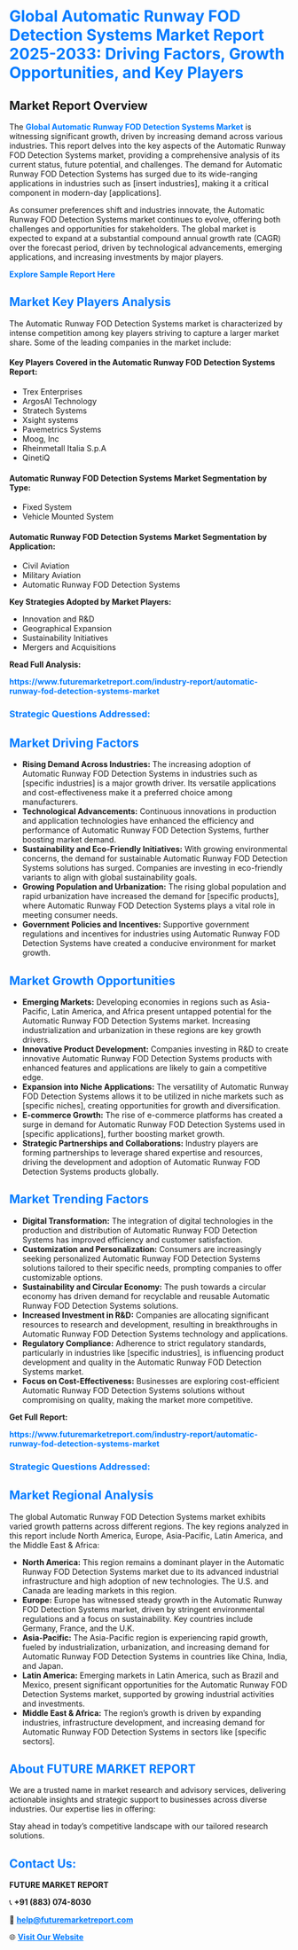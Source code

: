 <h1 style="color: #007BFF;">Global Automatic Runway FOD Detection Systems Market Report 2025-2033: Driving Factors, Growth Opportunities, and Key Players</h1>

<section id="overview">
<h2>Market Report Overview</h2>
<p>The <a href="https://www.futuremarketreport.com/industry-report/automatic-runway-fod-detection-systems-market" style="color: #007BFF; text-decoration: none;"><strong>Global Automatic Runway FOD Detection Systems Market</strong></a> is witnessing significant growth, driven by increasing demand across various industries. This report delves into the key aspects of the Automatic Runway FOD Detection Systems market, providing a comprehensive analysis of its current status, future potential, and challenges. The demand for Automatic Runway FOD Detection Systems has surged due to its wide-ranging applications in industries such as [insert industries], making it a critical component in modern-day [applications].</p>
<p>As consumer preferences shift and industries innovate, the Automatic Runway FOD Detection Systems market continues to evolve, offering both challenges and opportunities for stakeholders. The global market is expected to expand at a substantial compound annual growth rate (CAGR) over the forecast period, driven by technological advancements, emerging applications, and increasing investments by major players.</p>
</section>

<section id="overview">
<p><a href="https://www.futuremarketreport.com/request-sample/reportId=124594" style="color: #007BFF; text-decoration: none;"><strong>Explore Sample Report Here</strong></a></p>
</section>

<section id="key-players">
<h2 style="color: #007BFF;">Market Key Players Analysis</h2>
<p>The Automatic Runway FOD Detection Systems market is characterized by intense competition among key players striving to capture a larger market share. Some of the leading companies in the market include:</p>
<h4>Key Players Covered in the Automatic Runway FOD Detection Systems Report:</h4>
<ul><li>Trex Enterprises</li><li>ArgosAI Technology</li><li>Stratech Systems</li><li>Xsight systems</li><li>Pavemetrics Systems</li><li>Moog, Inc</li><li>Rheinmetall Italia S.p.A</li><li>QinetiQ</li></ul>
<h4>Automatic Runway FOD Detection Systems Market Segmentation by Type:</h4>
<ul><li>Fixed System</li><li>Vehicle Mounted System</li></ul>

<h4>Automatic Runway FOD Detection Systems Market Segmentation by Application:</h4>
<ul><li>Civil Aviation</li><li>Military Aviation</li><li>Automatic Runway FOD Detection Systems</li></ul>
<p><strong>Key Strategies Adopted by Market Players:</strong></p>
<ul>
<li>Innovation and R&D</li>
<li>Geographical Expansion</li>
<li>Sustainability Initiatives</li>
<li>Mergers and Acquisitions</li>
</ul>
</section>

<section>
<p><strong>Read Full Analysis: </strong></p><a href="https://www.futuremarketreport.com/industry-report/automatic-runway-fod-detection-systems-market" style="color: #007BFF; text-decoration: none;"><strong>https://www.futuremarketreport.com/industry-report/automatic-runway-fod-detection-systems-market</strong></a>
<h3 style="color: #007BFF;">Strategic Questions Addressed:</h3>
</section>

<section id="driving-factors">
<h2 style="color: #007BFF;">Market Driving Factors</h2>
<ul>
<li><strong>Rising Demand Across Industries:</strong> The increasing adoption of Automatic Runway FOD Detection Systems in industries such as [specific industries] is a major growth driver. Its versatile applications and cost-effectiveness make it a preferred choice among manufacturers.</li>
<li><strong>Technological Advancements:</strong> Continuous innovations in production and application technologies have enhanced the efficiency and performance of Automatic Runway FOD Detection Systems, further boosting market demand.</li>
<li><strong>Sustainability and Eco-Friendly Initiatives:</strong> With growing environmental concerns, the demand for sustainable Automatic Runway FOD Detection Systems solutions has surged. Companies are investing in eco-friendly variants to align with global sustainability goals.</li>
<li><strong>Growing Population and Urbanization:</strong> The rising global population and rapid urbanization have increased the demand for [specific products], where Automatic Runway FOD Detection Systems plays a vital role in meeting consumer needs.</li>
<li><strong>Government Policies and Incentives:</strong> Supportive government regulations and incentives for industries using Automatic Runway FOD Detection Systems have created a conducive environment for market growth.</li>
</ul>
</section>

<section id="growth-opportunities">
<h2 style="color: #007BFF;">Market Growth Opportunities</h2>
<ul>
<li><strong>Emerging Markets:</strong> Developing economies in regions such as Asia-Pacific, Latin America, and Africa present untapped potential for the Automatic Runway FOD Detection Systems market. Increasing industrialization and urbanization in these regions are key growth drivers.</li>
<li><strong>Innovative Product Development:</strong> Companies investing in R&D to create innovative Automatic Runway FOD Detection Systems products with enhanced features and applications are likely to gain a competitive edge.</li>
<li><strong>Expansion into Niche Applications:</strong> The versatility of Automatic Runway FOD Detection Systems allows it to be utilized in niche markets such as [specific niches], creating opportunities for growth and diversification.</li>
<li><strong>E-commerce Growth:</strong> The rise of e-commerce platforms has created a surge in demand for Automatic Runway FOD Detection Systems used in [specific applications], further boosting market growth.</li>
<li><strong>Strategic Partnerships and Collaborations:</strong> Industry players are forming partnerships to leverage shared expertise and resources, driving the development and adoption of Automatic Runway FOD Detection Systems products globally.</li>
</ul>
</section>

<section id="trending-factors">
<h2 style="color: #007BFF;">Market Trending Factors</h2>
<ul>
<li><strong>Digital Transformation:</strong> The integration of digital technologies in the production and distribution of Automatic Runway FOD Detection Systems has improved efficiency and customer satisfaction.</li>
<li><strong>Customization and Personalization:</strong> Consumers are increasingly seeking personalized Automatic Runway FOD Detection Systems solutions tailored to their specific needs, prompting companies to offer customizable options.</li>
<li><strong>Sustainability and Circular Economy:</strong> The push towards a circular economy has driven demand for recyclable and reusable Automatic Runway FOD Detection Systems solutions.</li>
<li><strong>Increased Investment in R&D:</strong> Companies are allocating significant resources to research and development, resulting in breakthroughs in Automatic Runway FOD Detection Systems technology and applications.</li>
<li><strong>Regulatory Compliance:</strong> Adherence to strict regulatory standards, particularly in industries like [specific industries], is influencing product development and quality in the Automatic Runway FOD Detection Systems market.</li>
<li><strong>Focus on Cost-Effectiveness:</strong> Businesses are exploring cost-efficient Automatic Runway FOD Detection Systems solutions without compromising on quality, making the market more competitive.</li>
</ul>
</section>

<section>
<p><strong>Get Full Report: </strong></p><a href="https://www.futuremarketreport.com/industry-report/automatic-runway-fod-detection-systems-market" style="color: #007BFF; text-decoration: none;"><strong>https://www.futuremarketreport.com/industry-report/automatic-runway-fod-detection-systems-market</strong></a>
<h3 style="color: #007BFF;">Strategic Questions Addressed:</h3>
</section>


<section id="regional-analysis">
<h2 style="color: #007BFF;">Market Regional Analysis</h2>
<p>The global Automatic Runway FOD Detection Systems market exhibits varied growth patterns across different regions. The key regions analyzed in this report include North America, Europe, Asia-Pacific, Latin America, and the Middle East & Africa:</p>
<ul>
<li><strong>North America:</strong> This region remains a dominant player in the Automatic Runway FOD Detection Systems market due to its advanced industrial infrastructure and high adoption of new technologies. The U.S. and Canada are leading markets in this region.</li>
<li><strong>Europe:</strong> Europe has witnessed steady growth in the Automatic Runway FOD Detection Systems market, driven by stringent environmental regulations and a focus on sustainability. Key countries include Germany, France, and the U.K.</li>
<li><strong>Asia-Pacific:</strong> The Asia-Pacific region is experiencing rapid growth, fueled by industrialization, urbanization, and increasing demand for Automatic Runway FOD Detection Systems in countries like China, India, and Japan.</li>
<li><strong>Latin America:</strong> Emerging markets in Latin America, such as Brazil and Mexico, present significant opportunities for the Automatic Runway FOD Detection Systems market, supported by growing industrial activities and investments.</li>
<li><strong>Middle East & Africa:</strong> The region’s growth is driven by expanding industries, infrastructure development, and increasing demand for Automatic Runway FOD Detection Systems in sectors like [specific sectors].</li>
</ul>
</section>

<footer>
<h2 style="color: #007BFF;">About FUTURE MARKET REPORT</h2>
<p>We are a trusted name in market research and advisory services, delivering actionable insights and strategic support to businesses across diverse industries. Our expertise lies in offering:</p>

<p>Stay ahead in today’s competitive landscape with our tailored research solutions.</p>

<h2 style="color: #007BFF;">Contact Us:</h2>
<p><strong>FUTURE MARKET REPORT</strong></p>
<p>📞 <strong>+91 (883) 074-8030</strong></p>
<p>📧 <strong><a href="mailto:help@futuremarketreport.com" style="color: #007BFF;">help@futuremarketreport.com</a></strong></p>
<p>🌐 <strong><a href="https://www.futuremarketreport.com/" style="color: #007BFF;">Visit Our Website</a></strong></p>
</footer>